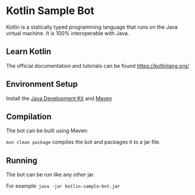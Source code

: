 # Kotlin Sample Bot

Kotlin is a statically typed programming language that runs on the Java virtual machine. It is 100% interoperable with Java.

## Learn Kotlin

The official documentation and tutorials can be found https://kotlinlang.org/


## Environment Setup

Install the [Java Development Kit](http://www.oracle.com/technetwork/java/javase/downloads/index.html) and [Maven](https://maven.apache.org/)

## Compilation

The bot can be built using Maven:

`mvn clean package` compiles the bot and packages it to a jar file. 

## Running
The bot can be run like any other jar. 

For example: `java -jar kotlin-sample-bot.jar`
